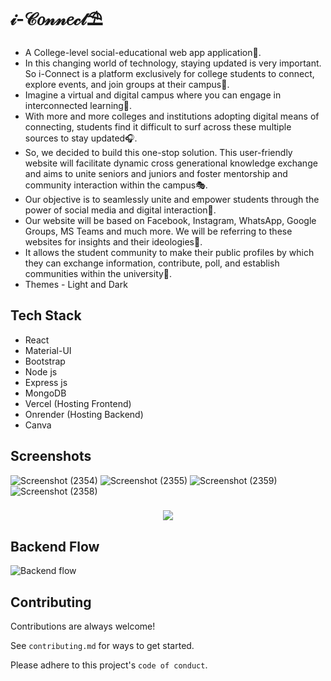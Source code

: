 # 𝒾-𝒞𝑜𝓃𝓃𝑒𝒸𝓉⛱

- A College-level social-educational web app application🍁.
- In this changing world of technology, staying updated is very important. So i-Connect is a platform exclusively for college students to connect, explore events, and join groups at their campus🥀. 
- Imagine a virtual and digital campus where you can engage in interconnected learning📌.
- With more and more colleges and institutions adopting digital means of connecting, students find it difficult to surf across these multiple sources to stay updated🎧.
- So, we decided to build this one-stop solution. This user-friendly website will facilitate dynamic cross generational knowledge exchange and aims to unite seniors and juniors and foster mentorship and community interaction within the campus🎭.
- Our objective is to seamlessly unite and empower students through the power of social media and digital interaction🌼.
- Our website will be based on Facebook, Instagram, WhatsApp, Google Groups, MS Teams and much more.  We will be referring to these websites for insights and their ideologies🌷.
- It allows the student community to make their public profiles by which they can exchange information, contribute, poll, and establish communities within the university🌴.
- Themes - Light and Dark

## Tech Stack

- React
- Material-UI
- Bootstrap
- Node js
- Express js
- MongoDB
- Vercel (Hosting Frontend)
- Onrender (Hosting Backend)
- Canva

## Screenshots

![Screenshot (2354)](https://github.com/Shrey-Srivastava21/i-Connect/assets/84815622/0e636c5d-9b8f-4130-92d3-002d28a18be7)
![Screenshot (2355)](https://github.com/Shrey-Srivastava21/i-Connect/assets/84815622/b8cd1a48-308d-47cc-a509-a4673707523c)
![Screenshot (2359)](https://github.com/Shrey-Srivastava21/i-Connect/assets/84815622/5c03002d-c634-4e2f-9efc-3ccd4d28e970)
![Screenshot (2358)](https://github.com/Shrey-Srivastava21/i-Connect/assets/84815622/be164937-9aa1-4567-b8a1-c47becc037f8)

<h3 align="center">
<img src="https://raw.githubusercontent.com/andreasbm/readme/master/assets/lines/colored.png">
</h3>

## Backend Flow

![Backend flow](https://github.com/Shrey-Srivastava21/i-Connect/assets/84815622/cadb70f7-354e-4a45-9de0-90592f228d34)

## Contributing

Contributions are always welcome!

See `contributing.md` for ways to get started.

Please adhere to this project's `code of conduct`.
